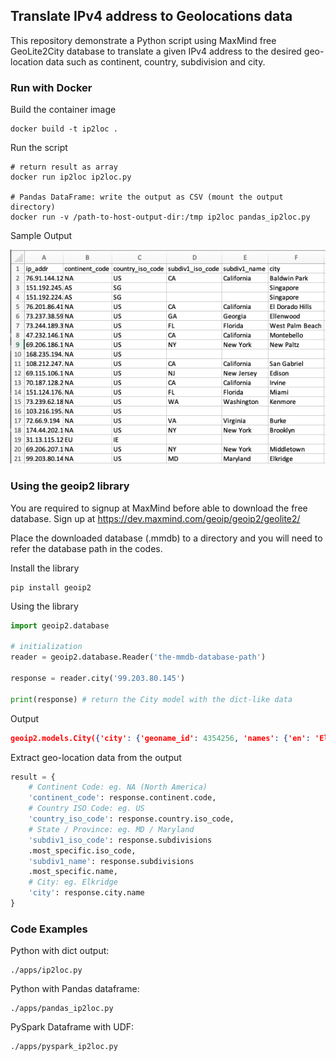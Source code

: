 ## Translate IPv4 address to Geolocations data ##
This repository demonstrate a Python script using MaxMind free GeoLite2City database to translate a given IPv4 address to the desired geo-location data such as continent, country, subdivision and city.

### Run with Docker ###
Build the container image
```
docker build -t ip2loc .
```

Run the script
```
# return result as array
docker run ip2loc ip2loc.py

# Pandas DataFrame: write the output as CSV (mount the output directory)
docker run -v /path-to-host-output-dir:/tmp ip2loc pandas_ip2loc.py
```

Sample Output

![CSV Output](./docs/screenshot-output-csv.png)

### Using the geoip2 library ###
You are required to signup at MaxMind before able to download the free database. Sign up at https://dev.maxmind.com/geoip/geoip2/geolite2/

Place the downloaded database (.mmdb) to a directory and you will need to refer the database path in the codes.

Install the library
```
pip install geoip2
```

Using the library
```python
import geoip2.database

# initialization
reader = geoip2.database.Reader('the-mmdb-database-path')

response = reader.city('99.203.80.145')

print(response) # return the City model with the dict-like data
```

Output
```json
geoip2.models.City({'city': {'geoname_id': 4354256, 'names': {'en': 'Elkridge'}}, 'continent': {'code': 'NA', 'geoname_id': 6255149, 'names': {'de': 'Nordamerika', 'en': 'North America', 'es': 'Norteamérica', 'fr': 'Amérique du Nord', 'ja': '北アメリカ', 'pt-BR': 'América do Norte', 'ru': 'Северная Америка', 'zh-CN': '北美洲'}}, 'country': {'geoname_id': 6252001, 'iso_code': 'US', 'names': {'de': 'USA', 'en': 'United States', 'es': 'Estados Unidos', 'fr': 'États-Unis', 'ja': 'アメリカ合衆国', 'pt-BR': 'Estados Unidos', 'ru': 'США', 'zh-CN': '美国'}}, 'location': {'accuracy_radius': 100, 'latitude': 39.2151, 'longitude': -76.754, 'metro_code': 512, 'time_zone': 'America/New_York'}, 'postal': {'code': '21075'}, 'registered_country': {'geoname_id': 6252001, 'iso_code': 'US', 'names': {'de': 'USA', 'en': 'United States', 'es': 'Estados Unidos', 'fr': 'États-Unis', 'ja': 'アメリカ合衆国', 'pt-BR': 'Estados Unidos', 'ru': 'США', 'zh-CN': '美国'}}, 'subdivisions': [{'geoname_id': 4361885, 'iso_code': 'MD', 'names': {'de': 'Maryland', 'en': 'Maryland', 'es': 'Maryland', 'fr': 'Maryland', 'ja': 'メリーランド州', 'pt-BR': 'Maryland', 'ru': 'Мэриленд', 'zh-CN': '马里兰州'}}], 'traits': {'ip_address': '99.203.80.145', 'prefix_len': 25}}, ['en'])
```

Extract geo-location data from the output

```python
result = {
    # Continent Code: eg. NA (North America)
    'continent_code': response.continent.code,
    # Country ISO Code: eg. US
    'country_iso_code': response.country.iso_code,
    # State / Province: eg. MD / Maryland
    'subdiv1_iso_code': response.subdivisions
    .most_specific.iso_code,
    'subdiv1_name': response.subdivisions
    .most_specific.name,
    # City: eg. Elkridge
    'city': response.city.name
}
```

### Code Examples ###
Python with dict output: 
```
./apps/ip2loc.py
```

Python with Pandas dataframe:
```
./apps/pandas_ip2loc.py
```

PySpark Dataframe with UDF:
```
./apps/pyspark_ip2loc.py
```
